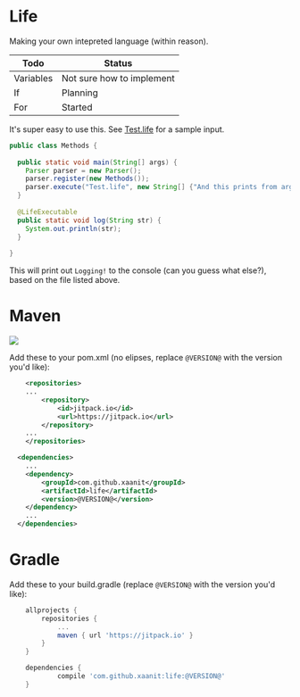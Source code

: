 # Life

Making your own intepreted language (within reason).

Todo|Status
---|---
Variables | Not sure how to implement
If | Planning
For | Started

It's super easy to use this. See [Test.life](https://github.com/xaanit/Life/blob/master/Test.life) for a sample input.

```java
public class Methods {
 
  public static void main(String[] args) {
    Parser parser = new Parser();
    parser.register(new Methods());
    parser.execute("Test.life", new String[] {"And this prints from args[0]!"});
  }
  
  @LifeExecutable
  public static void log(String str) {
    System.out.println(str);
  }
 
}
```

This will print out `Logging!` to the console (can you guess what else?), based on the file listed above.

# Maven

[![](https://jitpack.io/v/xaanit/life.svg)](https://jitpack.io/#xaanit/life)


Add these to your pom.xml (no elipses, replace `@VERSION@` with the version you'd like):

```xml
	<repositories>
    ...
		<repository>
		    <id>jitpack.io</id>
		    <url>https://jitpack.io</url>
		</repository>
    ...
	</repositories>
```

```xml
  <dependencies>
    ...
  	<dependency>
  	    <groupId>com.github.xaanit</groupId>
  	    <artifactId>life</artifactId>
	    <version>@VERSION@</version>
  	</dependency>
    ...
  </dependencies>
```

# Gradle

Add these to your build.gradle (replace `@VERSION@` with the version you'd like):
```gradle
	allprojects {
		repositories {
			...
			maven { url 'https://jitpack.io' }
		}
	}
```

```gradle
	dependencies {
	        compile 'com.github.xaanit:life:@VERSION@'
	}
```
